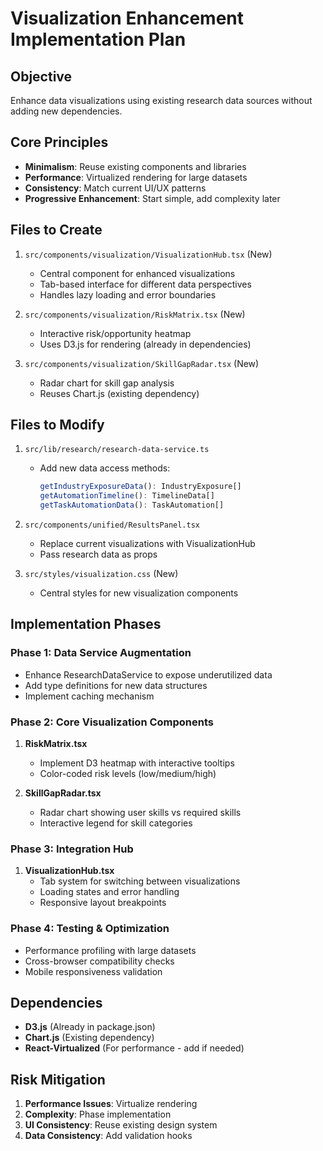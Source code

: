# Visualization Enhancement Implementation Plan

## Objective
Enhance data visualizations using existing research data sources without adding new dependencies.

## Core Principles
- **Minimalism**: Reuse existing components and libraries
- **Performance**: Virtualized rendering for large datasets
- **Consistency**: Match current UI/UX patterns
- **Progressive Enhancement**: Start simple, add complexity later

## Files to Create
1. `src/components/visualization/VisualizationHub.tsx` (New)
   - Central component for enhanced visualizations
   - Tab-based interface for different data perspectives
   - Handles lazy loading and error boundaries

2. `src/components/visualization/RiskMatrix.tsx` (New)
   - Interactive risk/opportunity heatmap
   - Uses D3.js for rendering (already in dependencies)

3. `src/components/visualization/SkillGapRadar.tsx` (New)
   - Radar chart for skill gap analysis
   - Reuses Chart.js (existing dependency)

## Files to Modify
1. `src/lib/research/research-data-service.ts`
   - Add new data access methods:
     ```typescript
     getIndustryExposureData(): IndustryExposure[]
     getAutomationTimeline(): TimelineData[]
     getTaskAutomationData(): TaskAutomation[]
     ```

2. `src/components/unified/ResultsPanel.tsx`
   - Replace current visualizations with VisualizationHub
   - Pass research data as props

3. `src/styles/visualization.css` (New)
   - Central styles for new visualization components

## Implementation Phases

### Phase 1: Data Service Augmentation
- Enhance ResearchDataService to expose underutilized data
- Add type definitions for new data structures
- Implement caching mechanism

### Phase 2: Core Visualization Components
1. **RiskMatrix.tsx**
   - Implement D3 heatmap with interactive tooltips
   - Color-coded risk levels (low/medium/high)

2. **SkillGapRadar.tsx**
   - Radar chart showing user skills vs required skills
   - Interactive legend for skill categories

### Phase 3: Integration Hub
1. **VisualizationHub.tsx**
   - Tab system for switching between visualizations
   - Loading states and error handling
   - Responsive layout breakpoints

### Phase 4: Testing & Optimization
- Performance profiling with large datasets
- Cross-browser compatibility checks
- Mobile responsiveness validation

## Dependencies
- **D3.js** (Already in package.json)
- **Chart.js** (Existing dependency)
- **React-Virtualized** (For performance - add if needed)

## Risk Mitigation
1. **Performance Issues**: Virtualize rendering
2. **Complexity**: Phase implementation
3. **UI Consistency**: Reuse existing design system
4. **Data Consistency**: Add validation hooks
